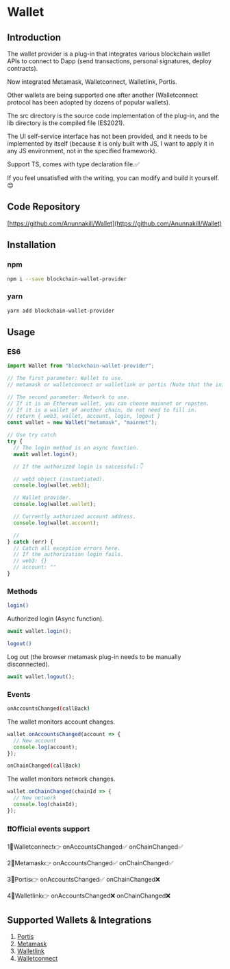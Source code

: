 # Wallet

## Introduction

The wallet provider is a plug-in that integrates various blockchain wallet APIs to connect to Dapp (send transactions, personal signatures, deploy contracts).

Now integrated Metamask, Walletconnect, Walletlink, Portis.

Other wallets are being supported one after another (Walletconnect protocol has been adopted by dozens of popular wallets).

The src directory is the source code implementation of the plug-in, and the lib directory is the compiled file (ES2021).

The UI self-service interface has not been provided, and it needs to be implemented by itself (because it is only built with JS, I want to apply it in any JS environment, not in the specified framework).

Support TS, comes with type declaration file.✅

If you feel unsatisfied with the writing, you can modify and build it yourself.😊

## Code Repository

[https://github.com/Anunnakill/Wallet](https://github.com/Anunnakill/Wallet)

## Installation

### npm

```bash
npm i --save blockchain-wallet-provider
```

### yarn

```bash
yarn add blockchain-wallet-provider
```

## Usage

### ES6

```javascript
import Wallet from "blockchain-wallet-provider";
```

```javascript
// The first parameter: Wallet to use.
// metamask or walletconnect or walletlink or portis (Note that the initial letter is lowercase).

// The second parameter: Network to use.
// If it is an Ethereum wallet, you can choose mainnet or ropsten.
// If it is a wallet of another chain, do not need to fill in.
// return { web3, wallet, account, login, logout }
const wallet = new Wallet("metamask", "mainnet");

// Use try catch
try {
  // The login method is an async function.
  await wallet.login();

  // If the authorized login is successful:👇

  // web3 object (instantiated).
  console.log(wallet.web3);

  // Wallet provider.
  console.log(wallet.wallet);

  // Currently authorized account address.
  console.log(wallet.account);

  //
} catch (err) {
  // Catch all exception errors here.
  // If the authorization login fails.
  // web3: {}
  // account: ""
}
```

### Methods

```bash
login()
```

Authorized login (Async function).

```javascript
await wallet.login();
```

```bash
logout()
```

Log out (the browser metamask plug-in needs to be manually disconnected).

```javascript
await wallet.logout();
```

### Events

```bash
onAccountsChanged(callBack)
```

The wallet monitors account changes.

```javascript
wallet.onAccountsChanged(account => {
  // New account
  console.log(account);
});
```

```bash
onChainChanged(callBack)
```

The wallet monitors network changes.

```javascript
wallet.onChainChanged(chainId => {
  // New network
  console.log(chainId);
});
```

### ❗️❗️Official events support

1⃣️Walletconnect👉 onAccountsChanged✅ onChainChanged✅

2⃣️Metamask👉 onAccountsChanged✅ onChainChanged✅

3⃣️Portis👉 onAccountsChanged✅ onChainChanged❌

4⃣️Walletlink👉 onAccountsChanged❌ onChainChanged❌

## Supported Wallets & Integrations

1. [Portis](https://portis.io)
2. [Metamask](https://metamask.io)
3. [Walletlink](https://walletlink.org)
4. [Walletconnect](https://walletconnect.com)
